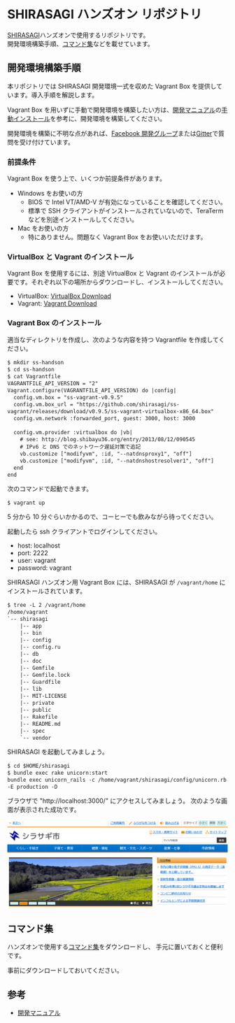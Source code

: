 SHIRASAGI ハンズオン リポジトリ
=========

[SHIRASAGI](https://github.com/shirasagi/shirasagi)ハンズオンで使用するリポジトリです。<br>
開発環境構築手順、[コマンド集](Commandlist.txt)などを載せています。

## 開発環境構築手順

本リポジトリでは SHIRASAGI 開発環境一式を収めた Vagrant Box を提供しています。導入手順を解説します。

Vagrant Box を用いずに手動で開発環境を構築したい方は、[開発マニュアル](http://shirasagi.github.io/)の[手動インストール](http://shirasagi.github.io/installation/manual.html)を参考に、開発環境を構築してください。

開発環境を構築に不明な点があれば、[Facebook 開発グループ](https://www.facebook.com/groups/ssproj/?ref=bookmarks)または[Gitter](https://gitter.im/shirasagi/shirasagi)で質問を受け付けています。

### 前提条件

Vagrant Box を使う上で、いくつか前提条件があります。

* Windows をお使いの方
  * BIOS で Intel VT/AMD-V が有効になっていることを確認してください。
  * 標準で SSH クライアントがインストールされていないので、TeraTerm などを別途インストールしてください。
* Mac をお使いの方
  * 特にありません。問題なく Vagrant Box をお使いいただけます。

### VirtualBox と Vagrant のインストール

Vagrant Box を使用するには、別途 VirtualBox と Vagrant のインストールが必要です。それぞれ以下の場所からダウンロードし、インストールしてください。

* VirtualBox: [VirtualBox Download](https://www.virtualbox.org/wiki/Downloads)
* Vagrant: [Vagrant Download](http://www.vagrantup.com/downloads.html)

### Vagrant Box のインストール

適当なディレクトリを作成し、次のような内容を持つ  Vagrantfile  を作成してください。

    $ mkdir ss-handson
    $ cd ss-handson
    $ cat Vagrantfile
    VAGRANTFILE_API_VERSION = "2"
    Vagrant.configure(VAGRANTFILE_API_VERSION) do |config|
      config.vm.box = "ss-vagrant-v0.9.5"
      config.vm.box_url = "https://github.com/shirasagi/ss-vagrant/releases/download/v0.9.5/ss-vagrant-virtualbox-x86_64.box"
      config.vm.network :forwarded_port, guest: 3000, host: 3000

      config.vm.provider :virtualbox do |vb|
        # see: http://blog.shibayu36.org/entry/2013/08/12/090545
        # IPv6 と DNS でのネットワーク遅延対策で追記
        vb.customize ["modifyvm", :id, "--natdnsproxy1", "off"]
        vb.customize ["modifyvm", :id, "--natdnshostresolver1", "off"]
      end
    end

次のコマンドで起動できます。

    $ vagrant up

5 分から 10 分ぐらいかかるので、コーヒーでも飲みながら待ってください。

起動したら ssh クライアントでログインしてください。

* host: localhost
* port: 2222
* user: vagrant
* password: vagrant

SHIRASAGI ハンズオン用 Vagrant Box には、SHIRASAGI が `/vagrant/home` にインストールされています。

    $ tree -L 2 /vagrant/home
    /home/vagrant
    `-- shirasagi
        |-- app
        |-- bin
        |-- config
        |-- config.ru
        |-- db
        |-- doc
        |-- Gemfile
        |-- Gemfile.lock
        |-- Guardfile
        |-- lib
        |-- MIT-LICENSE
        |-- private
        |-- public
        |-- Rakefile
        |-- README.md
        |-- spec
        `-- vendor

SHIRASAGI を起動してみましょう。

    $ cd $HOME/shirasagi
    $ bundle exec rake unicorn:start
    bundle exec unicorn_rails -c /home/vagrant/shirasagi/config/unicorn.rb -E production -D

ブラウザで "http://localhost:3000/" にアクセスしてみましょう。 次のような画面が表示された成功です。

![SHIRASAGI TOP](doc/images/top-min.png)

## コマンド集

ハンズオンで使用する[コマンド集](Commandlist.txt)をダウンロードし、
手元に置いておくと便利です。

事前にダウンロードしておいてください。

## 参考

* [開発マニュアル](http://shirasagi.github.io/)
